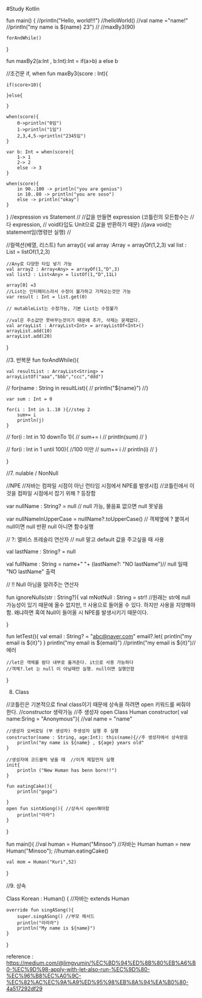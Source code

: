 #Study Kotlin

fun main() {
    //println("Hello, world!!!")
    //helloWorld()
    //val name ="name!"
    //println("my name is ${name} 23")
    //
    //maxBy3(90)
    
    forAndWhile()
    
}

fun maxBy2(a:Int , b:Int):Int = if(a>b) a else b

//조건문 if, when 
fun maxBy3(score : Int){
	
    if(score>10){
        
    }else{
        
    }
    
    when(score){
        0->println("0임")
        1->println("1임")
        2,3,4,5->println("2345임")
    }
    
    var b: Int = when(score){
        1-> 1
        2-> 2
        else -> 3
    }
    
    when(score){
        in 90..100 -> println("you are genius")
        in 10..80 -> println("you are soso")
        else -> println("okay")
    }
    
}
//expression vs Statement
//
//값을 만들면 expression (코틀린의 모든함수는
// 다 expression,
// void타입도 Unit으로 값을 반환하기 때문)
//java void는 statement임(명령만 실행)
//

//컬렉션(배열, 리스트)
fun array(){
    val array :Array<Int> = arrayOf(1,2,3)
    val list : List<Int> = listOf(1,2,3)
    
    //Any로 다양한 타입 넣기 가능
    val array2 : Array<Any> = arrayOf(1,"D",3)
    val list2 : List<Any> = listOf(1,"D",11L)
    
    array[0] =3
    //List는 인터페이스라서 수정이 불가하고 가져오는것만 가능
    var result : Int = list.get(0)
    
    // mutableList는 수정가능, 기본 List는 수정불가
    
    //val은 주소값만 못바꾸는것이기 때문에 추가, 삭제는 문제없다.
    val arrayList : ArrayList<Int> = arrayListOf<Int>()
    arrayList.add(10)
    arrayList.add(20)
    
}


//3. 반복문
fun forAndWhile(){
    
    val resultList : ArrayList<String> = 
    arrayListOf("aaa","bbb","ccc","ddd")
    
  //  for(name : String in resultList){
  //      println("${name}")
  //}
    
    var sum : Int = 0
    
    for(i : Int in 1..10 ){//step 2
        sum+= i
        println(j)
    }
 //   for(i : Int in 10 downTo 1){
 //       sum+= i
 //       println(sum)
 //   }
    
  //  for(i : Int in 1 until 100){ //100 미만
  //      sum+= i
   //     println(i)
  //  }
    
}



//7. nulable / NonNull

//NPE
//자바는 컴파일 시점이 아닌 런타임 시점에서 NPE를 발생시킴
//코틀린에서 이것을 컴파일 시점에서 잡기 위해 ? 등장함

var nullName : String? = null // null 가능, 물음표 없으면 null 못넣음

var nullNameInUpperCase  = nullName?.toUpperCase() // 객체옆에 ? 붙여서 null이면 null 반환 null 아니면 함수실행


// ?: 앨비스 프레슬리 연산자
// null 말고 default 값을 주고싶을 때 사용

 val lastName : String? = null
 
 val fullName : String = name+" "+ (lastName?: "NO lastName")// null 일때 "NO lastName" 출력
 
 
 // !!  Null 아님을 알려주는 연산자
 
 fun ignoreNulls(str : String?){
  val mNotNull : String = str!! //원래는 str에 null 가능성이 있기 때문에 올수 없지만, !! 사용으로 들어올 수 있다. 하지만 사용을 지양해야함. 왜냐하면 혹여 Null이 들어올 시 NPE를 발생시키기 때문이다.
  
 }
 
 fun letTest(){
    val email : String? = "abc@naver.com"
    email?.let{
        println("my email is ${it}")
    }
    println("my email is ${email}")
	//println("my email is ${it}")//에러
	
	//let은 객체를 람다 내부로 옮겨준다. it으로 사용 가능하다
	//객체?.let 는 null 이 아닐때만 실행. null이면 실행안함
}



8. Class

//코틀린은 기본적으로 final class이기 때문에 상속을 하려면 open 키워드를 써줘야 한다.
//constructor 생략가능         //주 생성자
open Class Human constructor( val name:Sring = "Anonymous"){
	//val name = "name"
	
	//생성자 오버로딩 (부 생성자) 주생성자 실행 후 실행
	constructor(name : String, age:Int): this(name){//주 생성자에서 상속받음
		println("my name is ${name} , ${age} years old"
	}
	
	//생성자에 코드블럭 넣을 때  //이게 제일먼저 실행
	init{
		println ("New Human has benn born!!")
	}
	
	fun eatingCake(){
		println("gogo")
		
	}
	open fun sintASong(){ //상속시 open해야함
		println("라라")
	}
}

fun main(){
	//val human = Human("Minsoo") //자바는 Human human = new Human("Minsoo");
	//human.eatingCake()
	
	val mom = Human("Kuri",52)
}


//9. 상속

Class Korean : Human() { //자바는 extends Human
	
	override fun singASong(){
		super.singASong() //부모 메서드
		println("라라라")
		println("My name is ${name}")
	}
}

reference : https://medium.com/@limgyumin/%EC%BD%94%ED%8B%80%EB%A6%B0-%EC%9D%98-apply-with-let-also-run-%EC%9D%80-%EC%96%B8%EC%A0%9C-%EC%82%AC%EC%9A%A9%ED%95%98%EB%8A%94%EA%B0%80-4a517292df29


